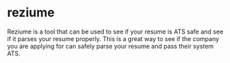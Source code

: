 # reziume
Reziume is a tool that can be used to see if your resume is ATS safe and see if it parses your resume properly. This is a great way to see if the company you are applying for can safely parse your resume and pass their system ATS.
